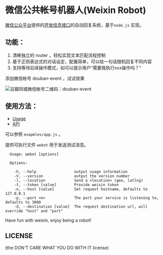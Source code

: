 # 微信公共帐号机器人(Weixin Robot)

[微信公众平台](http://mp.weixin.qq.com/cgi-bin/indexpage?t=wxm-index&lang=zh_CN)提供的[开放信息接口](http://mp.weixin.qq.com/cgi-bin/indexpage?t=wxm-callbackapi-doc&lang=zh_CN)的自动回复系统，基于`node.js` 实现。

## 功能：

1. 清晰独立的 router ，轻松实现文本匹配流程控制
2. 基于正则表达式的对话设定，配置简单，可以给一句话随机回复不同内容
3. 支持等待后续操作模式，如可以提示用户“需要我执行xxx操作吗？”

添加微信帐号 douban-event ，试试效果

![豆瓣同城微信帐号二维码：douban-event](http://i.imgur.com/ijE19.jpg)

## 使用方法：

- [Usage](https://github.com/ktmud/weixin-robot/wiki/Usage)
- [API](https://github.com/ktmud/weixin-robot/wiki/API)

可以参照 `exapmles/app.js` 。

提供可执行文件 `webot` 用于发送测试消息。

```
  Usage: webot [options]

  Options:

    -h, --help                 output usage information
    -V, --version              output the version number
    -l, --location             Send a <location> (geo, latlng)
    -t, --token [value]        Provide weixin token
    -n, --host [value]         Set request hostname, defaults to 127.0.0.1
    -p, --port <n>             The port your service is listening to, defaults to 3000
    -d, --destination [value]  The request destination url, will override "host" and "port"
```


Have fun with weixin, enjoy being a robot!

## LICENSE

(the DON'T CARE WHAT YOU DO WITH IT license)
